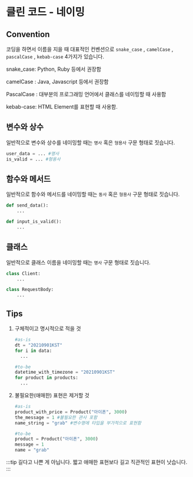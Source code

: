 # 클린 코드 - 네이밍

## Convention

코딩을 하면서 이름을 지을 때 대표적인 컨벤션으로 `snake_case` , `camelCase` , `pascalCase` , `kebab-case` 4가지가 있습니다.

snake_case: Python, Ruby 등에서 권장함

camelCase : Java, Javascript 등에서 권장함

PascalCase : 대부분의 프로그래밍 언어에서 클래스를 네이밍할 때 사용함

kebab-case: HTML Element를 표현할 때 사용함.

## 변수와 상수

일반적으로 변수와 상수를 네이밍할 때는 `명사` 혹은 `형용사` 구문 형태로 짓습니다.

```python
user_data = ... #명사
is_valid = ... #형용사
```

## 함수와 메서드

일반적으로 함수와 메서드를 네이밍할 때는 `동사` 혹은 `형용사` 구문 형태로 짓습니다.

```python
def send_data():
    ...

def input_is_valid():
    ...
```

## 클래스

일반적으로 클래스 이름을 네이밍할 때는 `명사` 구문 형태로 짓습니다.

```python
class Client:
    ...

class RequestBody:
    ...
```

## Tips

1. 구체적이고 명시적으로 적을 것

   ```python
   #as-is
   dt = "20210901KST"
   for i in data:
     ...
   
   #to-be
   datetime_with_timezone = "20210901KST"
   for product in products:
     ...
   
   ```

2. 불필요한(애매한) 표현은 제거할 것

   ```python
   #as-is
   product_with_price = Product("아이폰", 3000)
   the_message = 1 #불필요한 관사 포함
   name_string = "grab" #변수명에 타입을 부가적으로 표현함
   
   #to-be
   product = Product("아이폰", 3000) 
   message = 1
   name = "grab"
   
   ```

:::tip 
길다고 나쁜 게 아닙니다. 짧고 애매한 표현보다 길고 직관적인 표현이 낫습니다. 
:::